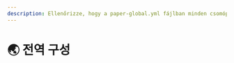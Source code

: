```yaml
---
description: Ellenőrizze, hogy a paper-global.yml fájlban minden csomópont mit jelent.
---
```


# 🌏 전역 구성
